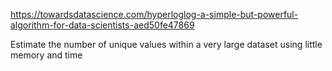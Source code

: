 https://towardsdatascience.com/hyperloglog-a-simple-but-powerful-algorithm-for-data-scientists-aed50fe47869

Estimate the number of unique values within a very large dataset using little memory and time